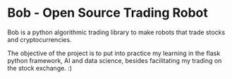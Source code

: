 # Bob - Open Source Trading Robot
Bob is a python algorithmic trading library to make robots that trade stocks and cryptocurrencies.

The objective of the project is to put into practice my learning in the flask python framework, AI and data science, besides facilitating my trading on the stock exchange. :)
